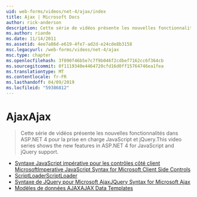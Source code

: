 ```yaml
---
uid: web-forms/videos/net-4/ajax/index
title: Ajax | Microsoft Docs
author: rick-anderson
description: Cette série de vidéos présente les nouvelles fonctionnalités dans ASP.NET 4 pour la prise en charge JavaScript et jQuery.
ms.author: riande
ms.date: 11/14/2011
ms.assetid: 4ee7a86d-e619-4fe7-ad2d-e24cde8b3158
msc.legacyurl: /web-forms/videos/net-4/ajax
msc.type: chapter
ms.openlocfilehash: 3f090f46b5e7c7f9b046f2cdbef7162cc6f364cb
ms.sourcegitcommit: 0f1119340e4464720cfd16d0ff15764746ea1fea
ms.translationtype: MT
ms.contentlocale: fr-FR
ms.lasthandoff: 04/09/2019
ms.locfileid: "59386812"
---
```

# <a name="ajax"></a><span data-ttu-id="d2c49-103">Ajax</span><span class="sxs-lookup"><span data-stu-id="d2c49-103">Ajax</span></span>

> <span data-ttu-id="d2c49-104">Cette série de vidéos présente les nouvelles fonctionnalités dans ASP.NET 4 pour la prise en charge JavaScript et jQuery.</span><span class="sxs-lookup"><span data-stu-id="d2c49-104">This video series shows the new features in ASP.NET 4 for JavaScript and jQuery support.</span></span>


- [<span data-ttu-id="d2c49-105">Syntaxe JavaScript impérative pour les contrôles côté client Microsoft</span><span class="sxs-lookup"><span data-stu-id="d2c49-105">Imperative JavaScript Syntax for Microsoft Client Side Controls</span></span>](aspnet-4-quick-hit-imperative-javascript-syntax-for-microsoft-client-side-controls.md)
- [<span data-ttu-id="d2c49-106">ScriptLoader</span><span class="sxs-lookup"><span data-stu-id="d2c49-106">ScriptLoader</span></span>](aspnet-4-quick-hit-the-scriptloader.md)
- [<span data-ttu-id="d2c49-107">Syntaxe de JQuery pour Microsoft Ajax</span><span class="sxs-lookup"><span data-stu-id="d2c49-107">JQuery Syntax for Microsoft Ajax</span></span>](aspnet-4-quick-hit-jquery-syntax-for-microsoft-ajax.md)
- [<span data-ttu-id="d2c49-108">Modèles de données AJAX</span><span class="sxs-lookup"><span data-stu-id="d2c49-108">AJAX Data Templates</span></span>](aspnet-4-quick-hit-ajax-data-templates.md)
